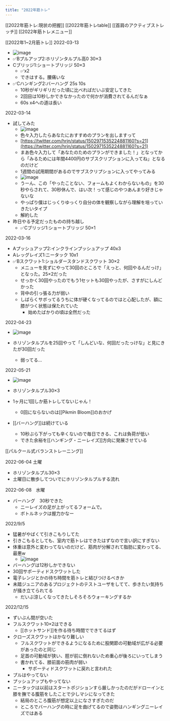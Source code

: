 ```yaml
---
title: "2022年筋トレ"
---
```


[[2022年筋トレ:現状の把握]]
[[2022年筋トレtable]]
[[首肩のアクティブストレッチ]]
[[2022年筋トレメニュー]]

[[2022年1~2月筋トレ]]
2022-03-13
- ![image](https://gyazo.com/7c0217491ad169e2a96319cb419ae137/thumb/1000)
- ✅Bプルアップ2:ホリゾンタルプル高0 30×3
- Cブリッジ1:ショートブリッジ 50×3
    - ✅x2
    - できはする。腰痛いな
- ✅Cハンギング2:バーハング 25s 10s
    - 10秒がギリギリだった頃に比べればだいぶ安定してきた
    - 2回目は10秒しかできなかったので何かが消費されてるんだなぁ
    - 60s x4への道は長い

2022-03-14
- 試してみた
    - ![image](https://gyazo.com/33ac760e9d5642f9e98fe608ba5d75df/thumb/1000)
    - 色々入力したらあなたにおすすめのプランを出しますって
    - [https://twitter.com/hrjn/status/1502971535224881160?s=21](https://twitter.com/hrjn/status/1502971535224881160?s=21)
    - まあ色々入力して「あなたのためのプランができました！」となってから「みるためには年間4400円のサブスクリプションに入ってね」となるのだけど
    - 1週間の試用期間があるのでサブスクリプションに入ってやってみる
    - ![image](https://gyazo.com/bfea7284de70506021dd2316f6f1b67c/thumb/1000)
    - うーん、この「やったことない、フォームもよくわからないもの」を30秒やらされて、30秒休んで、はい次！って感じのやつあんまり好きじゃないな
    - やっぱり僕はじっくりゆっくり自分の体を観察しながら理解を培っていきたいタイプ
    - 解約した
- 昨日やる予定だったものの持ち越し
    - ✅Cブリッジ1:ショートブリッジ 50×1


2022-03-16
- Aプッシュアップ2:インクラインプッシュアップ 40x3
- Aレッグレイズ1:ニータック 10x1
- ✅Bスクワット1:ショルダースタンドスクワット 30×2
    - メニューを見ずにやって30回のところで「えっと、何回やるんだっけ」となった。25×2だった
    - せっかく30回やったのでもう1セットも30回やったが、さすがにしんどかった
    - 背中の引っ張る力が弱い
    - しばらくサボってるうちに体が硬くなってるのではと心配したが、額に膝がつく状態は保たれていた
        - 始めたばかりの頃は全然だった

2022-04-23
- ![image](https://gyazo.com/290cd34e5a0a4442dda334a01025fe82/thumb/1000)

- ホリゾンタルプルを25回やって「しんどいな、何回だったっけな」と見にきたが30回だった
    - 弱ってる…

2022-05-21
- ![image](https://gyazo.com/03aa063394fb235f135aeb47e5d06047/thumb/1000)
- ホリゾンタルプル30×3

- 1ヶ月に1回しか筋トレしてないじゃん！
    - 0回にならないのは[[Pikmin Bloom]]のおかげ
- [[バーハング]]は続けている
    - 10秒ぶら下がっても辛くないので毎日できる、これは負荷が低い
    - できた余裕を[[ハンギング・ニーレイズ]]方向に発展させている

[[パルクール式バランストレーニング]]

2022-06-04 土曜
- ホリゾンタルプル30×3
- 土曜日に散歩してついでにホリゾンタルプルする流れ

2022-06-08　水曜
- バーハング　30秒できた
    - ニーレイズの足が上がってるフォームで。
    - ボトルネックは握力かなー

2022/9/5
- 猛暑がやばくて引きこもりしてた
- 引きこもるとしても、室内で筋トレはできたはずなので言い訳にすぎない
- 体重は意外と変わってないのだけど、筋肉が分解されて脂肪に変わってる、最悪w
    - ![image](https://gyazo.com/c16d7493618caf1c8e25e0cb24f00a85/thumb/1000)
- バーハングは12秒しかできない
- 30回サポーティドスクワットした
- 電子レンジとかの待ち時間を筋トレと結びつけるべきか
- 未踏ジュニアのあるプロジェクトのテストユーザをしてて、歩きたい気持ちが掻き立てられてる
    - だいぶ涼しくなってきたしそろそろウォーキングするか

2022/12/15
- ずいぶん間が空いた
- フルスクワット10×2はできる
    - [[ホットサンド]]を作る待ち時間でできてるはず
- クローズスクワットはかなり難しい
    - フルスクワットができるようになるために股関節の可動域が広がる必要があったのと同じ
    - 足首の可動域が狭い、脛が前に倒れないため重心が後ろにいってしまう
    - 書かれてる、膝前面の筋肉が弱い
        - サポーティドスクワットに戻れと言われた
- プルはやってない
- プッシュアップもやってない
- ニータックは以前はスタートポジションすら厳しかったのだがドローインと膝を撫でる腹筋をしたことで少しマシになってきた
    - 結局のところ腹筋が想定以上になさすぎたのだ
    - ところでバーハングの時に足を曲げてるので姿勢はハンギングニーレイズではある

